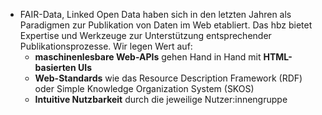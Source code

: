- FAIR-Data, Linked Open Data haben sich in den letzten Jahren als Paradigmen zur Publikation von Daten im Web etabliert. Das hbz bietet Expertise und Werkzeuge zur Unterstützung entsprechender Publikationsprozesse. Wir legen Wert auf:
  * **maschinenlesbare Web-APIs** gehen Hand in Hand mit **HTML-basierten UIs**
  * **Web-Standards** wie das Resource Description Framework (RDF) oder Simple Knowledge Organization System (SKOS)
  * **Intuitive Nutzbarkeit** durch die jeweilige Nutzer:innengruppe